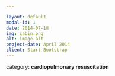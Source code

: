 ```yaml
---

layout: default
modal-id: 1
date: 2014-07-18
img: cabin.png
alt: image-alt
project-date: April 2014
client: Start Bootstrap
---
```

category: **cardiopulmonary resuscitation**
